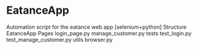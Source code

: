 # EatanceApp
Automation script for the eatance web app [selenium+python]
Structure
EatanceApp
  Pages
    login_page.py
    manage_customer.py
  tests
    test_login.py
    test_manage_customer.py
  utils
    browser.py
